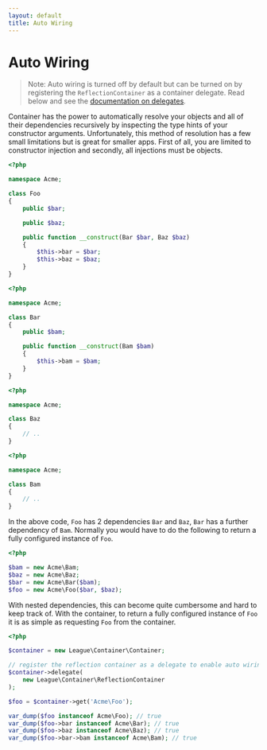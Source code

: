```yaml
---
layout: default
title: Auto Wiring
---
```


# Auto Wiring

> Note: Auto wiring is turned off by default but can be turned on by registering the `ReflectionContainer` as a container delegate. Read below and see the [documentation on delegates](/delegate-containers/).

Container has the power to automatically resolve your objects and all of their dependencies recursively by inspecting the type hints of your constructor arguments. Unfortunately, this method of resolution has a few small limitations but is great for smaller apps. First of all, you are limited to constructor injection and secondly, all injections must be objects.

~~~ php
<?php

namespace Acme;

class Foo
{
    public $bar;

    public $baz;

    public function __construct(Bar $bar, Baz $baz)
    {
        $this->bar = $bar;
        $this->baz = $baz;
    }
}
~~~

~~~ php
<?php

namespace Acme;

class Bar
{
    public $bam;

    public function __construct(Bam $bam)
    {
        $this->bam = $bam;
    }
}
~~~

~~~ php
<?php

namespace Acme;

class Baz
{
    // ..
}
~~~

~~~ php
<?php

namespace Acme;

class Bam
{
    // ..
}
~~~

In the above code, `Foo` has 2 dependencies `Bar` and `Baz`, `Bar` has a further dependency of `Bam`. Normally you would have to do the following to return a fully configured instance of `Foo`.

~~~ php
<?php

$bam = new Acme\Bam;
$baz = new Acme\Baz;
$bar = new Acme\Bar($bam);
$foo = new Acme\Foo($bar, $baz);
~~~

With nested dependencies, this can become quite cumbersome and hard to keep track of. With the container, to return a fully configured instance of `Foo` it is as simple as requesting `Foo` from the container.

~~~ php
<?php

$container = new League\Container\Container;

// register the reflection container as a delegate to enable auto wiring
$container->delegate(
    new League\Container\ReflectionContainer
);

$foo = $container->get('Acme\Foo');

var_dump($foo instanceof Acme\Foo); // true
var_dump($foo->bar instanceof Acme\Bar); // true
var_dump($foo->baz instanceof Acme\Baz); // true
var_dump($foo->bar->bam instanceof Acme\Bam); // true
~~~
